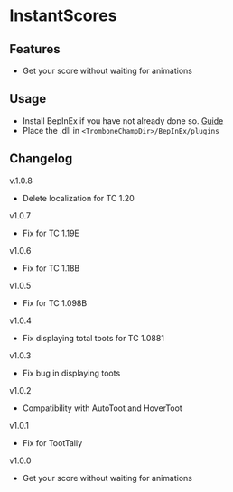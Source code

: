 # InstantScores

## Features
- Get your score without waiting for animations

## Usage
- Install BepInEx if you have not already done so. [Guide](https://trombone.wiki/#/installing-mods)
- Place the .dll in `<TromboneChampDir>/BepInEx/plugins`

## Changelog
v.1.0.8
- Delete localization for TC 1.20

v1.0.7
- Fix for TC 1.19E

v1.0.6
- Fix for TC 1.18B

v1.0.5
- Fix for TC 1.098B

v1.0.4
- Fix displaying total toots for TC 1.0881

v1.0.3
- Fix bug in displaying toots

v1.0.2
- Compatibility with AutoToot and HoverToot

v1.0.1
- Fix for TootTally

v1.0.0
- Get your score without waiting for animations
